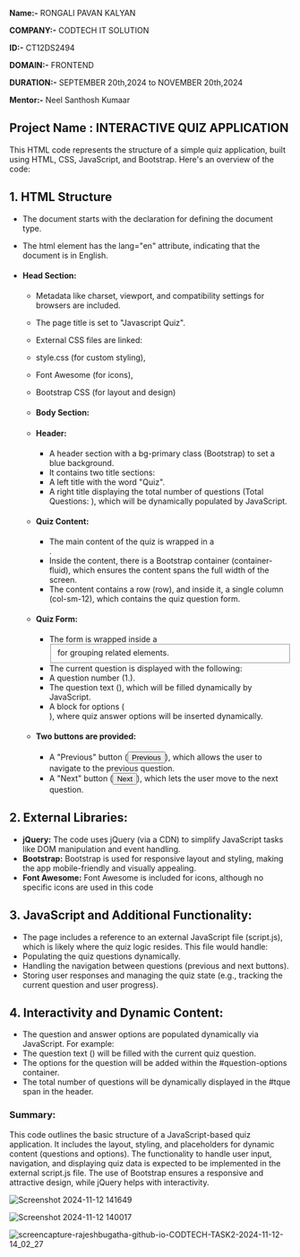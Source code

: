 **Name:-** RONGALI PAVAN KALYAN

**COMPANY:-** CODTECH IT SOLUTION

**ID:-** CT12DS2494

**DOMAIN:-** FRONTEND

**DURATION:-** SEPTEMBER 20th,2024 to NOVEMBER 20th,2024

**Mentor:-** Neel Santhosh Kumaar

## Project Name : INTERACTIVE QUIZ APPLICATION
This HTML code represents the structure of a simple quiz application, built using HTML, CSS, JavaScript, and Bootstrap. Here's an overview of the code:

## 1. HTML Structure
* The document starts with the <!DOCTYPE html> declaration for defining the document type.

* The html element has the lang="en" attribute, indicating that the document is in English.
* #### Head Section:
  * Metadata like charset, viewport, and compatibility settings for browsers are included.
  * The page title is set to "Javascript Quiz".
  * External CSS files are linked:
  * style.css (for custom styling),
  * Font Awesome (for icons),
  * Bootstrap CSS (for layout and design)
  * #### Body Section:

   * #### Header:
     * A header section with a bg-primary class (Bootstrap) to set a blue background.
     * It contains two title sections:
     * A left title with the word "Quiz".
     * A right title displaying the total number of questions (Total Questions: <span id="tque"></span>), which will be dynamically populated by JavaScript.
  * #### Quiz Content:
    * The main content of the quiz is wrapped in a <div class="content">.
    * Inside the content, there is a Bootstrap container (container-fluid), which ensures the content spans the full width of the screen.
    * The content contains a row (row), and inside it, a single column (col-sm-12), which contains the quiz question form.
  * #### Quiz Form:
    * The form is wrapped inside a <fieldset> for grouping related elements.
    * The current question is displayed with the following:
    * A question number (<span id="qid">1.</span>).
    * The question text (<span id="question"></span>), which will be filled dynamically by JavaScript.
    * A block for options (<div class="option-block-container" id="question-options"></div>), where quiz answer options will be inserted dynamically.
  * #### Two buttons are provided:
    * A "Previous" button (<button name="previous" id="previous" class="btn btn-success">Previous</button>), which allows the user to navigate to the previous question.
    * A "Next" button (<button name="next" id="next" class="btn btn-success">Next</button>), which lets the user move to the next question.
      
## 2. External Libraries:

  * **jQuery:** The code uses jQuery (via a CDN) to simplify JavaScript tasks like DOM manipulation and event handling.
  * **Bootstrap:** Bootstrap is used for responsive layout and styling, making the app mobile-friendly and visually appealing.
  * **Font Awesome:** Font Awesome is included for icons, although no specific icons are used in this code

## 3. JavaScript and Additional Functionality:

  * The page includes a reference to an external JavaScript file (script.js), which is likely where the quiz logic resides. This file would handle:
  * Populating the quiz questions dynamically.
  * Handling the navigation between questions (previous and next buttons).
  * Storing user responses and managing the quiz state (e.g., tracking the current question and user progress).
    
## 4. Interactivity and Dynamic Content:

  * The question and answer options are populated dynamically via JavaScript. For example:
  * The question text (<span id="question"></span>) will be filled with the current quiz question.
  * The options for the question will be added within the #question-options container.
  * The total number of questions will be dynamically displayed in the #tque span in the header.
    
### Summary:

This code outlines the basic structure of a JavaScript-based quiz application. It includes the layout, styling, and placeholders for dynamic content (questions and options). The functionality to handle user input, navigation, and displaying quiz data is expected to be implemented in the external script.js file. The use of Bootstrap ensures a responsive and attractive design, while jQuery helps with interactivity.

![Screenshot 2024-11-12 141649](https://github.com/user-attachments/assets/71afd490-e118-4b2d-aac0-a3f96358f18b)

![Screenshot 2024-11-12 140017](https://github.com/user-attachments/assets/391cc3f1-42d9-424c-ac32-5ab1043017a0)

![screencapture-rajeshbugatha-github-io-CODTECH-TASK2-2024-11-12-14_02_27](https://github.com/user-attachments/assets/2fc45276-32e4-4525-a6cd-03e32eccb3e7)

